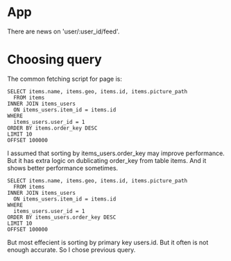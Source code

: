 # App

There are news on 'user/:user_id/feed'.


# Choosing query

The common fetching script for page is:
```
SELECT items.name, items.geo, items.id, items.picture_path
  FROM items
INNER JOIN items_users
  ON items_users.item_id = items.id
WHERE
  items_users.user_id = 1
ORDER BY items.order_key DESC
LIMIT 10
OFFSET 100000
```

I assumed that sorting by items_users.order_key may improve performance. But it has extra logic on dublicating order_key from table items. And it shows better performance sometimes. 
```
SELECT items.name, items.geo, items.id, items.picture_path
  FROM items
INNER JOIN items_users
  ON items_users.item_id = items.id
WHERE
  items_users.user_id = 1
ORDER BY items_users.order_key DESC
LIMIT 10
OFFSET 100000
```
But most effecient is sorting by primary key users.id. But it often is not enough accurate. So I chose previous query. 
